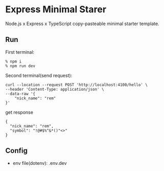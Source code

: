 # Express Minimal Starer
Node.js x Express x TypeScript copy-pasteable minimal starter template.  

## Run
First terminal:
```
% npm i
% npm run dev
```

Second terminal(send request):
```
curl --location --request POST 'http://localhost:4100/hello' \
--header 'Content-Type: application/json' \
--data-raw '{
    "nick_name": "rem"
}'
```

get response
```
{
  "nick_name": "rem",
  "symbol": "!@#$%^&*()"<>"
}
```

## Config
- env file(dotenv): .env.dev